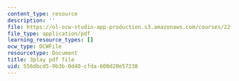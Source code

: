 ```yaml
---
content_type: resource
description: ''
file: https://ol-ocw-studio-app-production.s3.amazonaws.com/courses/22-01-introduction-to-nuclear-engineering-and-ionizing-radiation-fall-2016/556dbcd59b3b0d40cfda600d20e57238_HSm76SpZl7o.pdf
file_type: application/pdf
learning_resource_types: []
ocw_type: OCWFile
resourcetype: Document
title: 3play pdf file
uid: 556dbcd5-9b3b-0d40-cfda-600d20e57238
---
```

